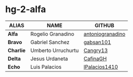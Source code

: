 # hg-2-alfa

|      ALIAS   |       NAME   |  GITHUB    |
|-------------|--------------|------------|        
|     **Alfa**    |   Rogelio Granadino      |  [antoniogranadino](https://github.com/antoniogranadino)     |
|**Bravo**|      Gabriel Sanchez| [gabsan101](https://github.com/gabsan101)
|**Charlie**| Umberto Urruchurtu| [Cangry13](https://github.com/Cangry13)
|**Delta**|Jesus Urdaneta	 |   [CafinaGH](https://github.com/CafinaGH)  
|**Echo**|Luis Palacios|  [lPalacios1410](https://github.com/lpalacios1410) 
